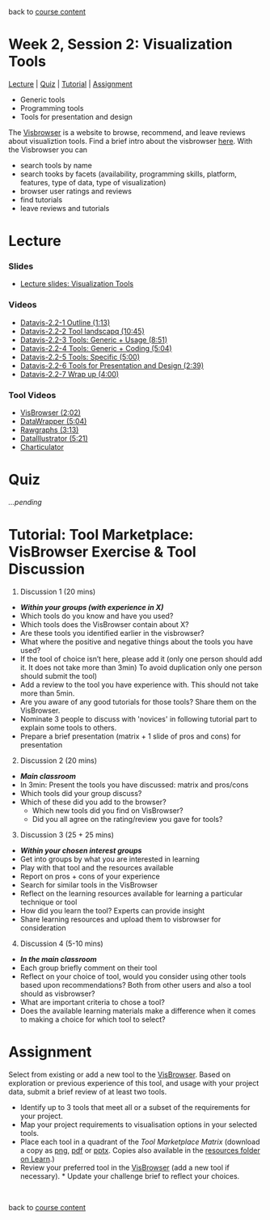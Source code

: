 back to [course content](index)


# Week 2, Session 2: Visualization Tools

[Lecture](#lecture) | [Quiz](#quiz) | [Tutorial](#tutorial-tool-marketplace) | [Assignment](#assignment)

* Generic tools
* Programming tools
* Tools for presentation and design

The [Visbrowser](http://vistools.net) is a website to browse, recommend, and leave reviews about visualiztion tools. Find a brief intro about the visbrowser [here](https://drive.google.com/file/d/1JMqyXavO1fVcxWNuUD-nMreCjyx94bYZ/view?usp=sharing). With the Visbrowser you can
* search tools by name
* search tooks by facets (availability, programming skills, platform, features, type of data, type of visualization)
* browser user ratings and reviews
* find tutorials
* leave reviews and tutorials

# Lecture 

### Slides
* [Lecture slides: Visualization Tools](files/2.2-Visualisation-Tools.pdf)  

### Videos
* [Datavis-2.2-1 Outline (1:13)](https://drive.google.com/file/d/1ZeEWgFDmN2TFDYsn5OIENVkbw0HxAEe6/view?usp=sharing)
* [Datavis-2.2-2 Tool landscapq (10:45)](https://drive.google.com/file/d/1U4fUA1NDb7Jt4JQcgmhb3bOTEgSRcwBP/view?usp=sharing)
* [Datavis-2.2-3 Tools: Generic + Usage (8:51)](https://drive.google.com/file/d/10VE8bIbVkdN0omoZRLzo_qY3YqLNNaaN/view?usp=sharing)
* [Datavis-2.2-4 Tools: Generic + Coding (5:04)](https://drive.google.com/file/d/17MV6w_pLMTL7vj19vJ8EATaKH--PklZ4/view?usp=sharing)
* [Datavis-2.2-5 Tools: Specific (5:00)](https://drive.google.com/file/d/1vN9G-7Wv39swyBC2MAwSCGaDyl_Kfo_v/view?usp=sharing)
* [Datavis-2.2-6 Tools for Presentation and Design (2:39)](https://drive.google.com/file/d/1LcO5YOTxCMkVAUQFedr15B0Ce0-RSSZJ/view?usp=sharing)
* [Datavis-2.2-7 Wrap up (4:00)](https://drive.google.com/file/d/1MORDcodBNuiLr0Xj4DDVSNR5LbVc3nPS/view?usp=sharing)


### Tool Videos
* [VisBrowser (2:02)](https://drive.google.com/file/d/1JMqyXavO1fVcxWNuUD-nMreCjyx94bYZ/view?usp=sharing)
* [DataWrapper (5:04)](https://drive.google.com/file/d/1m1vTAwo8RhutOkI8Svh8LpobLbtcMErL/view?usp=sharing)
* [Rawgraphs (3:13)](https://drive.google.com/file/d/10hJOBJ6yRvIrFBp0-rVwwFeSGwxj1Duo/view?usp=sharing)
* [DataIllustrator (5:21)](http://data-illustrator.com)
* [Charticulator](https://charticulator.com)



# Quiz

*...pending*

# Tutorial: Tool Marketplace: VisBrowser Exercise & Tool Discussion

1. Discussion 1 (20 mins)
  * ***Within your groups (with experience in X)***
  * Which tools do you know and have you used? 
  * Which tools does the VisBrowser contain about X?
  * Are these tools you identified earlier in the visbrowser?
  * What where the positive and negative things about the tools you have used? 
  * If the tool of choice isn’t here, please add it (only one person should add it. It does not take more than 3min) To avoid duplication only one person should submit the tool)
  * Add a review to the tool you have experience with. This should not take more than 5min.
  * Are you aware of any good tutorials for those tools? Share them on the VisBrowser.
  * Nominate 3 people to discuss with 'novices' in following tutorial part to explain some tools to others.
  * Prepare a brief presentation (matrix + 1 slide of pros and cons) for presentation

2. Discussion 2 (20 mins)
  * ***Main classroom***
  * In 3min: Present the tools you have discussed: matrix and pros/cons
  * Which tools did your group discuss? 
  * Which of these did you add to the browser?
	* Which new tools did you find on VisBrowser?
	* Did you all agree on the rating/review you gave for tools?
 
3. Discussion 3 (25 + 25 mins) 
 
  * ***Within your chosen interest groups***
  * Get into groups by what you are interested in learning
  * Play with that tool and the resources available
  * Report on pros + cons of your experience
  * Search for similar tools in the VisBrowser
  * Reflect on the learning resources available for learning a particular technique or tool
  * How did you learn the tool? Experts can provide insight
  * Share learning resources and upload them to visbrowser for consideration

4. Discussion 4 (5-10 mins) 
  * ***In the main classroom***
  * Each group briefly comment on their tool
  * Reflect on your choice of tool, would you consider using other tools based upon recommendations? Both from other users and also a tool should as visbrowser?
  * What are important criteria to chose a tool? 
  * Does the available learning materials make a difference when it comes to making a choice for which tool to select? 


# Assignment

Select from existing or add a new tool to the [VisBrowser](https://vistools.net). Based on exploration or previous experience of this tool, and usage with your project data, submit a brief review of at least two tools.
* Identify up to 3 tools that meet all or a subset of the requirements for your project.
* Map your project requirements to visualisation options in your selected tools.
* Place each tool in a quadrant of the <i>Tool Marketplace Matrix</i> (download a copy as <a href="files/tool_marketplace_matrix.png">png</a>, <a href="files/tool_marketplace_matrix.pdf">pdf</a> or <a href="files/tool_marketplace_matrix.pptx">pptx</a>. Copies also available in the <a href="https://bit.ly/sfcdv_additional_resources">resources folder on Learn</a>.)
* Review your preferred tool in the <a href="https://vistools.net">VisBrowser</a> (add a new tool if necessary).    * Update your challenge brief to reflect your choices.

<p>&nbsp;</p>

back to [course content](index)
